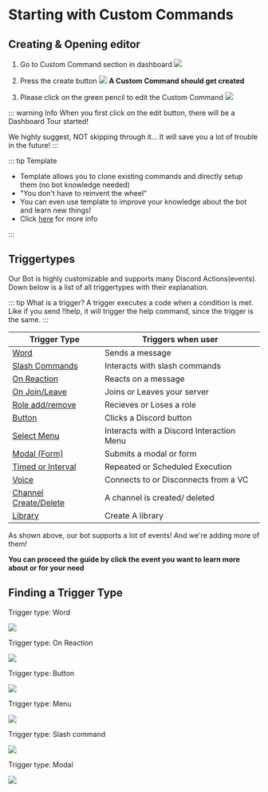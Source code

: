 # Starting with Custom Commands

## Creating & Opening editor

1. Go to Custom Command section in dashboard
![](https://i.imgur.com/OmrmDmN.png)
2. Press the create button
![](https://i.imgur.com/U8jJFR8.png)
**A Custom Command should get created**

3. Please click on the green pencil to edit the Custom Command
![](https://i.imgur.com/GSsPtLc.png)

::: warning Info
When you first click on the edit button, there will be a Dashboard Tour started!

We highly suggest, NOT skipping through it... It will save you a lot of trouble in the future! 
:::

::: tip Template
* Template allows you to clone existing commands and directly setup them (no bot knowledge needed)
* "You don't have to reinvent the wheel"
* You can even use template to improve your knowledge about the bot and learn new things!
* Click [here](../Guide/4.template.md) for more info

:::


## Triggertypes
 
Our Bot is highly customizable and supports many Discord Actions(events). Down below is a list of all triggertypes with their explanation.

::: tip What is a trigger?
A trigger executes a code when a condition is met. Like if you send !!help, it will trigger the help command, since the trigger is the same.
:::

| Trigger Type | Triggers when user|
| --------                                      | -------- |
| [Word](../Trigger/word.md)                    | Sends a message|
| [Slash Commands](../Trigger/slash.md)         | Interacts with slash commands|
| [On Reaction](../Trigger/reaction.md)         | Reacts on a message|
| [On Join/Leave](../Trigger/joinorleave.md)    | Joins or Leaves your server | 
| [Role add/remove](../Trigger/roleaddremove.md)| Recieves or Loses a role|
| [Button](../Trigger/button.md)                | Clicks a Discord button|
| [Select Menu](../Trigger/menu.md)           | Interacts with a Discord Interaction Menu|
| [Modal (Form)](../Trigger/modal.md)| Submits a modal or form|
| [Timed or Interval](../Trigger/time.md)       | Repeated or Scheduled Execution|
| [Voice](../Trigger/voicecondecon.md)          | Connects to or Disconnects from a VC|
| [Channel Create/Delete](../Trigger/channel.md)| A channel is created/ deleted|
| [Library](../Trigger/library.md)| Create A library|

As shown above, our bot supports a lot of events! And we're adding more of them! 

**You can proceed the guide by click the event you want to learn more about or for your need**


## Finding a Trigger Type

Trigger type: Word

![](https://i.imgur.com/zQtDgDM.png)

Trigger type: On Reaction

![](https://i.imgur.com/h1pe28J.gif)

Trigger type: Button

![](https://i.imgur.com/QrxFg8d.png)

Trigger type: Menu

![](https://i.imgur.com/7wZLMIq.gif)

Trigger type: Slash command

![](https://i.imgur.com/Hspy46H.gif)

Trigger type: Modal

![](https://i.imgur.com/ON9e1D4.png)

